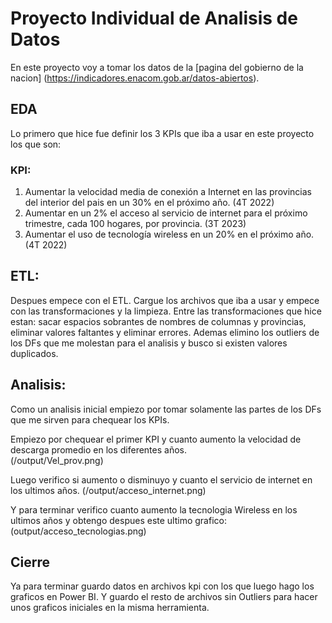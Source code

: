 # Proyecto Individual de Analisis de Datos  

En este proyecto voy a tomar los datos de la [pagina del gobierno de la nacion] (https://indicadores.enacom.gob.ar/datos-abiertos).

## EDA

Lo primero que hice fue definir los 3 KPIs que iba a usar en este proyecto los que son:

### KPI:

1. Aumentar la velocidad media de conexión a Internet en las provincias del interior del pais en un 30% en el próximo año. (4T 2022)
2. Aumentar en un 2% el acceso al servicio de internet para el próximo trimestre, cada 100 hogares, por provincia. (3T 2023)
3. Aumentar el uso de tecnología wireless en un 20% en el próximo año. (4T 2022)

 ## ETL:
 Despues empece con el ETL.
 Cargue los archivos que iba a usar y empece con las transformaciones y la limpieza.
 Entre las transformaciones que hice estan: sacar espacios sobrantes de nombres de columnas y provincias, eliminar valores faltantes y eliminar errores.
 Ademas elimino los outliers de los DFs que me molestan para el analisis y busco si existen valores duplicados.

 ## Analisis:
 Como un analisis inicial empiezo por tomar solamente las partes de los DFs que me sirven para chequear los KPIs.  

 Empiezo por chequear el primer KPI y cuanto aumento la velocidad de descarga promedio en los diferentes años.  
 (/output/Vel_prov.png)

 Luego verifico si aumento o disminuyo y cuanto el servicio de internet en los ultimos años.
 (/output/acceso_internet.png)

 Y para terminar verifico cuanto aumento la tecnologia Wireless en los ultimos años y obtengo despues este ultimo grafico:
 (output/acceso_tecnologias.png)

 ## Cierre
 Ya para terminar guardo datos en archivos kpi con los que luego hago los graficos en Power BI.
 Y guardo el resto de archivos sin Outliers para hacer unos graficos iniciales en la misma herramienta.
